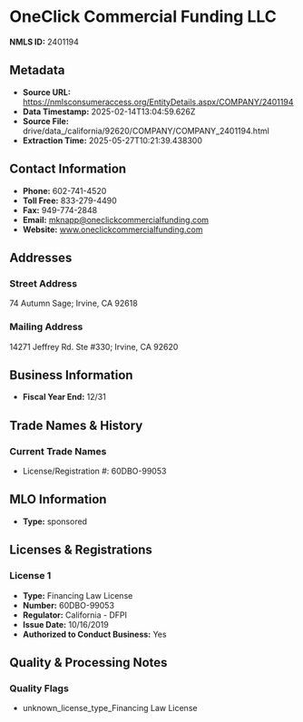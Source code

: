 # OneClick Commercial Funding LLC

**NMLS ID:** 2401194

## Metadata
- **Source URL:** https://nmlsconsumeraccess.org/EntityDetails.aspx/COMPANY/2401194
- **Data Timestamp:** 2025-02-14T13:04:59.626Z
- **Source File:** drive/data_/california/92620/COMPANY/COMPANY_2401194.html
- **Extraction Time:** 2025-05-27T10:21:39.438300

## Contact Information
- **Phone:** 602-741-4520
- **Toll Free:** 833-279-4490
- **Fax:** 949-774-2848
- **Email:** mknapp@oneclickcommercialfunding.com
- **Website:** www.oneclickcommercialfunding.com

## Addresses
### Street Address
74 Autumn Sage; Irvine, CA 92618

### Mailing Address
14271 Jeffrey Rd. Ste #330; Irvine, CA 92620

## Business Information
- **Fiscal Year End:** 12/31

## Trade Names & History
### Current Trade Names
- License/Registration #: 60DBO-99053

## MLO Information
- **Type:** sponsored

## Licenses & Registrations

### License 1
- **Type:** Financing Law License
- **Number:** 60DBO-99053
- **Regulator:** California - DFPI
- **Issue Date:** 10/16/2019
- **Authorized to Conduct Business:** Yes

## Quality & Processing Notes
### Quality Flags
- unknown_license_type_Financing Law License
